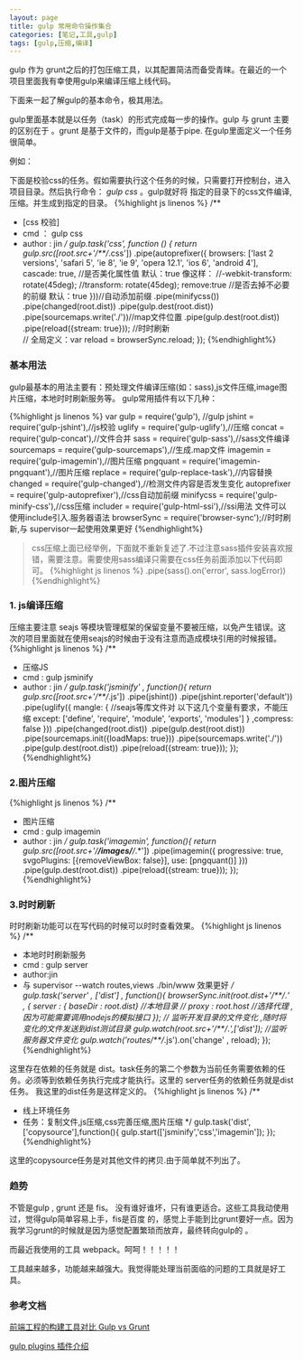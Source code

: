 ```yaml
---
layout: page
title: gulp 常用命令操作集合
categories: [笔记,工具,gulp]
tags: [gulp,压缩,编译]
---
```


gulp 作为 grunt之后的打包压缩工具，以其配置简洁而备受青睐。在最近的一个项目里面我有幸使用gulp来编译压缩上线代码。

下面来一起了解gulp的基本命令，极其用法。

gulp里面基本就是以任务（task）的形式完成每一步的操作。gulp 与 grunt 主要的区别在于 。grunt 是基于文件的，而gulp是基于pipe.
在gulp里面定义一个任务很简单。

例如：

下面是校验css的任务。假如需要执行这个任务的时候，只需要打开控制台，进入项目目录。然后执行命令： *gulp css* 。gulp就好将
指定的目录下的css文件编译,压缩。并生成到指定的目录。
{%highlight js linenos %}
 /**
 * [css 校验]
 * cmd ： gulp css
 * author : jin
 */
 gulp.task('css', function () {
  return gulp.src([root.src+'/**/*.css'])
    .pipe(autoprefixer({
      browsers: ['last 2 versions', 'safari 5', 'ie 8', 'ie 9', 'opera 12.1', 'ios 6', 'android 4'],
        cascade: true, //是否美化属性值 默认：true 像这样：
        //-webkit-transform: rotate(45deg);
        //transform: rotate(45deg);
        remove:true //是否去掉不必要的前缀 默认：true
      }))//自动添加前缀
     .pipe(minifycss())
     .pipe(changed(root.dist))
     .pipe(gulp.dest(root.dist))
     .pipe(sourcemaps.write('./'))//map文件位置
     .pipe(gulp.dest(root.dist))
     .pipe(reload({stream: true})); //时时刷新  
     // 全局定义：var reload = browserSync.reload;
 });
{%endhighlight%}


### 基本用法
gulp最基本的用法主要有：预处理文件编译压缩(如：sass),js文件压缩,image图片压缩，本地时时刷新服务等。
gulp常用插件有以下几种：

{%highlight js linenos %}
var gulp = require('gulp'), //gulp
	jshint = require('gulp-jshint'),//js校验
	uglify = require('gulp-uglify'),//压缩
	concat = require('gulp-concat'),//文件合并
	sass = require('gulp-sass'),//sass文件编译
	sourcemaps = require('gulp-sourcemaps'),//生成.map文件
	imagemin = require('gulp-imagemin'),//图片压缩
	pngquant = require('imagemin-pngquant'),//图片压缩
	replace = require('gulp-replace-task'),//内容替换
	changed = require('gulp-changed'),//检测文件内容是否发生变化
	autoprefixer = require('gulp-autoprefixer'),//css自动加前缀
	minifycss = require('gulp-minify-css'),//css压缩
	includer = require('gulp-html-ssi'),//ssi用法 文件可以使用include引入.服务器语法
	browserSync = require('browser-sync');//时时刷新,与 supervisor一起使用效果更好
{%endhighlight%}

>css压缩上面已经举例，下面就不重新复述了.不过注意sass插件安装喜欢报错，需要注意。需要使用sass编译只需要在css任务前面添加以下代码即可。
{%highlight js linenos %}
 .pipe(sass().on('error', sass.logError))
{%endhighlight%}

### 1. js编译压缩
压缩主要注意 seajs 等模块管理框架的保留变量不要被压缩，以免产生错误。这次的项目里面就在使用seajs的时候由于没有注意而造成模块引用的时候报错。
{%highlight js linenos %}
/**
 * 压缩JS
 * cmd : gulp jsminify
 * author : jin
 */
gulp.task('jsminify' , function(){
  return gulp.src([root.src+'/**/*.js'])
	.pipe(jshint())
	.pipe(jshint.reporter('default'))
	.pipe(uglify({
	  mangle: { //seajs等库文件对 以下这几个变量有要求，不能压缩
	    except: ['define', 'require', 'module', 'exports', 'modules']
	  }
	  ,compress: false
	}))
	.pipe(changed(root.dist))
	.pipe(gulp.dest(root.dist))
	.pipe(sourcemaps.init({loadMaps: true}))
	.pipe(sourcemaps.write('./'))
	.pipe(gulp.dest(root.dist))
	.pipe(reload({stream: true}));
});
{%endhighlight%}

### 2.图片压缩
{%highlight js linenos %}
/**
 * 图片压缩
 * cmd : gulp imagemin
 * author : jin
 */
gulp.task('imagemin', function(){
  return gulp.src([root.src+'/**/images/**/*.*'])
	.pipe(imagemin({
		progressive: true,
		svgoPlugins: [{removeViewBox: false}],
		use: [pngquant()]
	}))
	.pipe(gulp.dest(root.dist))
	.pipe(reload({stream: true}));
});
{%endhighlight%}

### 3.时时刷新
时时刷新功能可以在写代码的时候可以时时查看效果。
{%highlight js linenos %}
/**
 * 本地时时刷新服务
 * cmd : gulp server
 * author:jin
 * 与  supervisor  --watch routes,views ./bin/www   效果更好
 */
gulp.task('server' , ['dist'] , function(){
  browserSync.init(root.dist+'/**/*.*' , {
    server : { baseDir : root.dist}	//本地目录
    // proxy : root.host  //选择代理 , 因为可能需要调用nodejs的模拟接口
  });
  // 监听开发目录的文件变化 ,随时将变化的文件发送到dist测试目录
  gulp.watch(root.src+'/**/*.*',['dist']);
  //监听服务器文件变化
  gulp.watch('routes/**/*.js').on('change' , reload);
});
{%endhighlight%}

这里存在依赖的任务就是 dist。task任务的第二个参数为当前任务需要依赖的任务。必须等到依赖任务执行完成才能执行。这里的
server任务的依赖任务就是dist任务。
我这里的dist任务是这样定义的。
{%highlight js linenos %}
 /**
 * 线上环境任务
 * 任务：复制文件,js压缩,css完善压缩,图片压缩
 */
  gulp.task('dist', ['copysource'],function(){
    gulp.start(['jsminify','css','imagemin']);
 });
{%endhighlight%}

这里的copysource任务是对其他文件的拷贝.由于简单就不列出了。

### 趋势
不管是gulp , grunt 还是 fis。 没有谁好谁坏，只有谁更适合。这些工具我动使用过，觉得gulp简单容易上手，fis是百度
的，感觉上手能到比grunt要好一点。因为我学习grunt的时候就是因为感觉配置繁琐而放弃，最终转向gulp的 。

而最近我使用的工具 webpack。呵呵！！！！！ 

工具越来越多，功能越来越强大。我觉得能处理当前面临的问题的工具就是好工具。

### 参考文档

[前端工程的构建工具对比 Gulp vs Grunt](https://segmentfault.com/a/1190000002491282)

[gulp plugins 插件介绍 ](http://colobu.com/2014/11/17/gulp-plugins-introduction/#gulp-src%28globs[,_options]%29)  